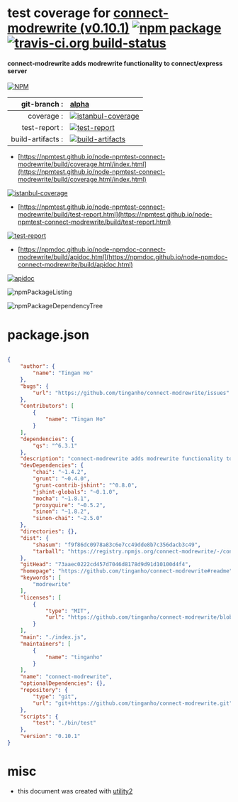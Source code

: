 # test coverage for  [connect-modrewrite (v0.10.1)](https://github.com/tinganho/connect-modrewrite#readme)  [![npm package](https://img.shields.io/npm/v/npmtest-connect-modrewrite.svg?style=flat-square)](https://www.npmjs.org/package/npmtest-connect-modrewrite) [![travis-ci.org build-status](https://api.travis-ci.org/npmtest/node-npmtest-connect-modrewrite.svg)](https://travis-ci.org/npmtest/node-npmtest-connect-modrewrite)
#### connect-modrewrite adds modrewrite functionality to connect/express server

[![NPM](https://nodei.co/npm/connect-modrewrite.png?downloads=true&downloadRank=true&stars=true)](https://www.npmjs.com/package/connect-modrewrite)

| git-branch : | [alpha](https://github.com/npmtest/node-npmtest-connect-modrewrite/tree/alpha)|
|--:|:--|
| coverage : | [![istanbul-coverage](https://npmtest.github.io/node-npmtest-connect-modrewrite/build/coverage.badge.svg)](https://npmtest.github.io/node-npmtest-connect-modrewrite/build/coverage.html/index.html)|
| test-report : | [![test-report](https://npmtest.github.io/node-npmtest-connect-modrewrite/build/test-report.badge.svg)](https://npmtest.github.io/node-npmtest-connect-modrewrite/build/test-report.html)|
| build-artifacts : | [![build-artifacts](https://npmtest.github.io/node-npmtest-connect-modrewrite/glyphicons_144_folder_open.png)](https://github.com/npmtest/node-npmtest-connect-modrewrite/tree/gh-pages/build)|

- [https://npmtest.github.io/node-npmtest-connect-modrewrite/build/coverage.html/index.html](https://npmtest.github.io/node-npmtest-connect-modrewrite/build/coverage.html/index.html)

[![istanbul-coverage](https://npmtest.github.io/node-npmtest-connect-modrewrite/build/screenCapture.buildCi.browser.%252Ftmp%252Fbuild%252Fcoverage.lib.html.png)](https://npmtest.github.io/node-npmtest-connect-modrewrite/build/coverage.html/index.html)

- [https://npmtest.github.io/node-npmtest-connect-modrewrite/build/test-report.html](https://npmtest.github.io/node-npmtest-connect-modrewrite/build/test-report.html)

[![test-report](https://npmtest.github.io/node-npmtest-connect-modrewrite/build/screenCapture.buildCi.browser.%252Ftmp%252Fbuild%252Ftest-report.html.png)](https://npmtest.github.io/node-npmtest-connect-modrewrite/build/test-report.html)

- [https://npmdoc.github.io/node-npmdoc-connect-modrewrite/build/apidoc.html](https://npmdoc.github.io/node-npmdoc-connect-modrewrite/build/apidoc.html)

[![apidoc](https://npmdoc.github.io/node-npmdoc-connect-modrewrite/build/screenCapture.buildCi.browser.%252Ftmp%252Fbuild%252Fapidoc.html.png)](https://npmdoc.github.io/node-npmdoc-connect-modrewrite/build/apidoc.html)

![npmPackageListing](https://npmtest.github.io/node-npmtest-connect-modrewrite/build/screenCapture.npmPackageListing.svg)

![npmPackageDependencyTree](https://npmtest.github.io/node-npmtest-connect-modrewrite/build/screenCapture.npmPackageDependencyTree.svg)



# package.json

```json

{
    "author": {
        "name": "Tingan Ho"
    },
    "bugs": {
        "url": "https://github.com/tinganho/connect-modrewrite/issues"
    },
    "contributors": [
        {
            "name": "Tingan Ho"
        }
    ],
    "dependencies": {
        "qs": "^6.3.1"
    },
    "description": "connect-modrewrite adds modrewrite functionality to connect/express server",
    "devDependencies": {
        "chai": "~1.4.2",
        "grunt": "~0.4.0",
        "grunt-contrib-jshint": "^0.8.0",
        "jshint-globals": "~0.1.0",
        "mocha": "~1.8.1",
        "proxyquire": "~0.5.2",
        "sinon": "~1.8.2",
        "sinon-chai": "~2.5.0"
    },
    "directories": {},
    "dist": {
        "shasum": "f9f86dc0978a83c6e7cc49dde8b7c356dacb3c49",
        "tarball": "https://registry.npmjs.org/connect-modrewrite/-/connect-modrewrite-0.10.1.tgz"
    },
    "gitHead": "73aaec0222cd457d7046d8178d9d91d10100d4f4",
    "homepage": "https://github.com/tinganho/connect-modrewrite#readme",
    "keywords": [
        "modrewrite"
    ],
    "licenses": [
        {
            "type": "MIT",
            "url": "https://github.com/tinganho/connect-modrewrite/blob/master/LICENSE-MIT"
        }
    ],
    "main": "./index.js",
    "maintainers": [
        {
            "name": "tinganho"
        }
    ],
    "name": "connect-modrewrite",
    "optionalDependencies": {},
    "repository": {
        "type": "git",
        "url": "git+https://github.com/tinganho/connect-modrewrite.git"
    },
    "scripts": {
        "test": "./bin/test"
    },
    "version": "0.10.1"
}
```



# misc
- this document was created with [utility2](https://github.com/kaizhu256/node-utility2)
